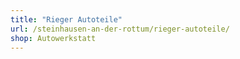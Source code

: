 ```yaml
---
title: "Rieger Autoteile"
url: /steinhausen-an-der-rottum/rieger-autoteile/
shop: Autowerkstatt
---
```

